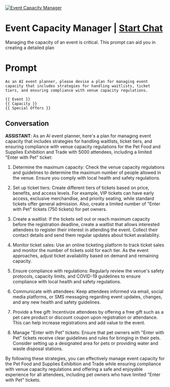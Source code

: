 
[![Event Capacity Manager](https://flow-prompt-covers.s3.us-west-1.amazonaws.com/icon/vintage/vint_4.png)](https://gptcall.net/chat.html?data=%7B%22contact%22%3A%7B%22id%22%3A%229DXo9eFsspjNiLWHG0JNr%22%2C%22flow%22%3Atrue%7D%7D)
# Event Capacity Manager | [Start Chat](https://gptcall.net/chat.html?data=%7B%22contact%22%3A%7B%22id%22%3A%229DXo9eFsspjNiLWHG0JNr%22%2C%22flow%22%3Atrue%7D%7D)
Managing the capacity of an event is critical. This prompt can aid you in creating a detailed plan

# Prompt

```
As an AI event planner, please devise a plan for managing event capacity that includes strategies for handling waitlists, ticket tiers, and ensuring compliance with venue capacity regulations.

{{ Event }}
{{ Capacity }}
{{ Special Offers }}
```

## Conversation

**ASSISTANT**: As an AI event planner, here's a plan for managing event capacity that includes strategies for handling waitlists, ticket tiers, and ensuring compliance with venue capacity regulations for the Pet Food and Supplies Exhibition and Trade with 5000 attendees, including a limited "Enter with Pet" ticket:



1. Determine the maximum capacity: Check the venue capacity regulations and guidelines to determine the maximum number of people allowed in the venue. Ensure you comply with local health and safety regulations.



2. Set up ticket tiers: Create different tiers of tickets based on price, benefits, and access levels. For example, VIP tickets can have early access, exclusive merchandise, and priority seating, while standard tickets offer general admission. Also, create a limited number of "Enter with Pet" tickets (750 tickets) for pet owners.



3. Create a waitlist: If the tickets sell out or reach maximum capacity before the registration deadline, create a waitlist that allows interested attendees to register their interest in attending the event. Collect their contact details and send them regular updates about ticket availability.



4. Monitor ticket sales: Use an online ticketing platform to track ticket sales and monitor the number of tickets sold for each tier. As the event approaches, adjust ticket availability based on demand and remaining capacity.



5. Ensure compliance with regulations: Regularly review the venue's safety protocols, capacity limits, and COVID-19 guidelines to ensure compliance with local health and safety regulations.



6. Communicate with attendees: Keep attendees informed via email, social media platforms, or SMS messaging regarding event updates, changes, and any new health and safety guidelines.



7. Provide a free gift: Incentivize attendees by offering a free gift such as a pet care product or discount coupon upon registration or attendance. This can help increase registrations and add value to the event.



8. Manage "Enter with Pet" tickets: Ensure that pet owners with "Enter with Pet" tickets receive clear guidelines and rules for bringing in their pets. Consider setting up a designated area for pets or providing water and waste disposal stations.



By following these strategies, you can effectively manage event capacity for the Pet Food and Supplies Exhibition and Trade while ensuring compliance with venue capacity regulations and offering a safe and enjoyable experience for all attendees, including pet owners who have limited "Enter with Pet" tickets.


